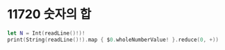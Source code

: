 # 11720 숫자의 합

``` swift
let N = Int(readLine()!)!
print(String(readLine()!).map { $0.wholeNumberValue! }.reduce(0, +))
```

